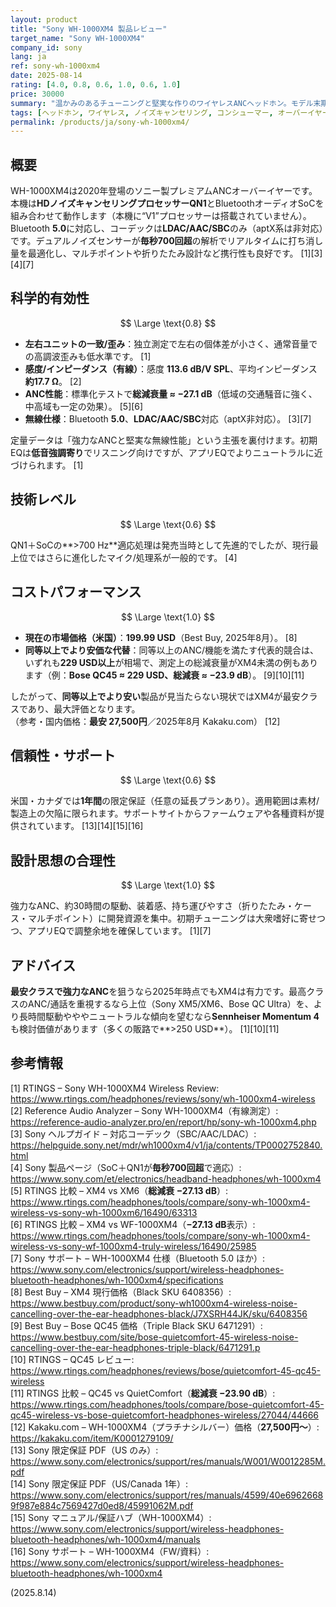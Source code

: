 ```yaml
---
layout: product
title: "Sony WH-1000XM4 製品レビュー"
target_name: "Sony WH-1000XM4"
company_id: sony
lang: ja
ref: sony-wh-1000xm4
date: 2025-08-14
rating: [4.0, 0.8, 0.6, 1.0, 0.6, 1.0]
price: 30000
summary: "温かみのあるチューニングと堅実な作りのワイヤレスANCヘッドホン。モデル末期ながら、現在の価格なら強い選択肢です"
tags: [ヘッドホン, ワイヤレス, ノイズキャンセリング, コンシューマー, オーバーイヤー]
permalink: /products/ja/sony-wh-1000xm4/
---
```


## 概要

WH-1000XM4は2020年登場のソニー製プレミアムANCオーバーイヤーです。本機は**HDノイズキャンセリングプロセッサーQN1**とBluetoothオーディオSoCを組み合わせて動作します（本機に“V1”プロセッサーは搭載されていません）。Bluetooth **5.0**に対応し、コーデックは**LDAC/AAC/SBC**のみ（aptX系は非対応）です。デュアルノイズセンサーが**毎秒700回超**の解析でリアルタイムに打ち消し量を最適化し、マルチポイントや折りたたみ設計など携行性も良好です。 [1][3][4][7]

## 科学的有効性

$$ \Large \text{0.8} $$

- **左右ユニットの一致/歪み**：独立測定で左右の個体差が小さく、通常音量での高調波歪みも低水準です。 [1]  
- **感度/インピーダンス（有線）**：感度 **113.6 dB/V SPL**、平均インピーダンス **約17.7 Ω**。 [2]  
- **ANC性能**：標準化テストで**総減衰量 ≈ −27.1 dB**（低域の交通騒音に強く、中高域も一定の効果）。 [5][6]  
- **無線仕様**：Bluetooth **5.0**、**LDAC/AAC/SBC**対応（aptX非対応）。 [3][7]

定量データは「強力なANCと堅実な無線性能」という主張を裏付けます。初期EQは**低音強調寄り**でリスニング向けですが、アプリEQでよりニュートラルに近づけられます。 [1]

## 技術レベル

$$ \Large \text{0.6} $$

QN1＋SoCの**>700 Hz**適応処理は発売当時として先進的でしたが、現行最上位ではさらに進化したマイク/処理系が一般的です。 [4]

## コストパフォーマンス

$$ \Large \text{1.0} $$

- **現在の市場価格（米国）**：**199.99 USD**（Best Buy, 2025年8月）。 [8]  
- **同等以上でより安価な代替**：同等以上のANC/機能を満たす代表的競合は、いずれも**229 USD以上**が相場で、測定上の総減衰量がXM4未満の例もあります（例：**Bose QC45 ≈ 229 USD、総減衰 ≈ −23.9 dB**）。 [9][10][11]  

したがって、**同等以上でより安い**製品が見当たらない現状ではXM4が最安クラスであり、最大評価となります。  
（参考・国内価格：**最安 27,500円**／2025年8月 Kakaku.com） [12]

## 信頼性・サポート

$$ \Large \text{0.6} $$

米国・カナダでは**1年間**の限定保証（任意の延長プランあり）。適用範囲は素材/製造上の欠陥に限られます。サポートサイトからファームウェアや各種資料が提供されています。 [13][14][15][16]

## 設計思想の合理性

$$ \Large \text{1.0} $$

強力なANC、約30時間の駆動、装着感、持ち運びやすさ（折りたたみ・ケース・マルチポイント）に開発資源を集中。初期チューニングは大衆嗜好に寄せつつ、アプリEQで調整余地を確保しています。 [1][7]

## アドバイス

**最安クラスで強力なANC**を狙うなら2025年時点でもXM4は有力です。最高クラスのANC/通話を重視するなら上位（Sony XM5/XM6、Bose QC Ultra）を、より長時間駆動やややニュートラルな傾向を望むなら**Sennheiser Momentum 4**も検討価値があります（多くの販路で**>250 USD**）。 [1][10][11]

## 参考情報

[1] RTINGS – Sony WH-1000XM4 Wireless Review: https://www.rtings.com/headphones/reviews/sony/wh-1000xm4-wireless  
[2] Reference Audio Analyzer – Sony WH-1000XM4（有線測定）: https://reference-audio-analyzer.pro/en/report/hp/sony-wh-1000xm4.php  
[3] Sony ヘルプガイド – 対応コーデック（SBC/AAC/LDAC）: https://helpguide.sony.net/mdr/wh1000xm4/v1/ja/contents/TP0002752840.html  
[4] Sony 製品ページ（SoC＋QN1が**毎秒700回超**で適応）: https://www.sony.com/et/electronics/headband-headphones/wh-1000xm4  
[5] RTINGS 比較 – XM4 vs XM6（**総減衰 −27.13 dB**）: https://www.rtings.com/headphones/tools/compare/sony-wh-1000xm4-wireless-vs-sony-wh-1000xm6/16490/63313  
[6] RTINGS 比較 – XM4 vs WF-1000XM4（**−27.13 dB**表示）: https://www.rtings.com/headphones/tools/compare/sony-wh-1000xm4-wireless-vs-sony-wf-1000xm4-truly-wireless/16490/25985  
[7] Sony サポート – WH-1000XM4 仕様（Bluetooth 5.0 ほか）: https://www.sony.com/electronics/support/wireless-headphones-bluetooth-headphones/wh-1000xm4/specifications  
[8] Best Buy – XM4 現行価格（Black SKU 6408356）: https://www.bestbuy.com/product/sony-wh1000xm4-wireless-noise-cancelling-over-the-ear-headphones-black/J7XSRH44JK/sku/6408356  
[9] Best Buy – Bose QC45 価格（Triple Black SKU 6471291）: https://www.bestbuy.com/site/bose-quietcomfort-45-wireless-noise-cancelling-over-the-ear-headphones-triple-black/6471291.p  
[10] RTINGS – QC45 レビュー: https://www.rtings.com/headphones/reviews/bose/quietcomfort-45-qc45-wireless  
[11] RTINGS 比較 – QC45 vs QuietComfort（**総減衰 −23.90 dB**）: https://www.rtings.com/headphones/tools/compare/bose-quietcomfort-45-qc45-wireless-vs-bose-quietcomfort-headphones-wireless/27044/44666  
[12] Kakaku.com – WH-1000XM4（プラチナシルバー）価格（**27,500円〜**）: https://kakaku.com/item/K0001279109/  
[13] Sony 限定保証 PDF（US のみ）: https://www.sony.com/electronics/support/res/manuals/W001/W0012285M.pdf  
[14] Sony 限定保証 PDF（US/Canada 1年）: https://www.sony.com/electronics/support/res/manuals/4599/40e69626689f987e884c7569427d0ed8/45991062M.pdf  
[15] Sony マニュアル/保証ハブ（WH-1000XM4）: https://www.sony.com/electronics/support/wireless-headphones-bluetooth-headphones/wh-1000xm4/manuals  
[16] Sony サポート – WH-1000XM4（FW/資料）: https://www.sony.com/electronics/support/wireless-headphones-bluetooth-headphones/wh-1000xm4

(2025.8.14)

